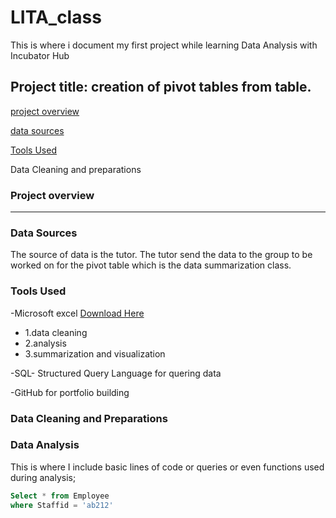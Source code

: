 # LITA_class
This is where i document my first project while learning Data Analysis with Incubator Hub
## Project title: creation of pivot tables from table.

[project overview](#project-overview)

[data sources](#data-sources)

[Tools Used](#tools-used)

Data Cleaning and preparations

### Project overview
---

### Data Sources
The source of data is the tutor. The tutor send the data to the group to be worked on for the pivot table which is the data summarization class.

### Tools Used
-Microsoft excel [Download Here](https://microsoft.com)
 -  1.data cleaning
  - 2.analysis
 -  3.summarization and visualization
  
 -SQL- Structured Query Language for quering data
 
 -GitHub for portfolio building

 ### Data Cleaning and Preparations

 ### Data Analysis
 This is where I include basic lines of code or queries or even functions used during analysis;

 ```SQL
Select * from Employee
where Staffid = 'ab212'
